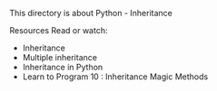 This directory is about Python - Inheritance

Resources
Read or watch:
* Inheritance
* Multiple inheritance
* Inheritance in Python
* Learn to Program 10 : Inheritance Magic Methods

